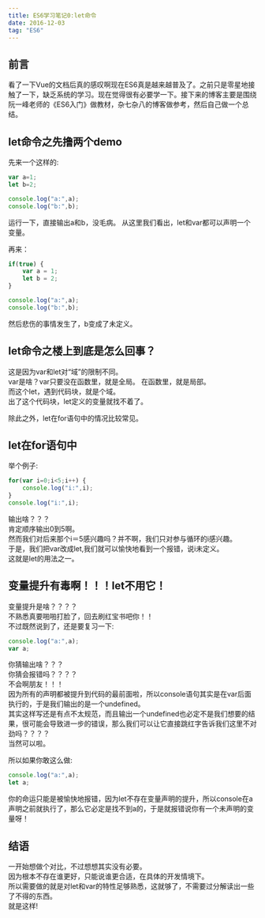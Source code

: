```yaml
---
title: ES6学习笔记0:let命令
date: 2016-12-03
tag: "ES6"
---
```

## 前言
看了一下Vue的文档后真的感叹啊现在ES6真是越来越普及了。之前只是零星地接触了一下，缺乏系统的学习。现在觉得很有必要学一下。接下来的博客主要是围绕阮一峰老师的《ES6入门》做教材，杂七杂八的博客做参考，然后自己做一个总结。    
    
## let命令之先撸两个demo
先来一个这样的:     

```js
var a=1;
let b=2;

console.log("a:",a);
console.log("b:",b);
```

运行一下，直接输出a和b，没毛病。
从这里我们看出，let和var都可以声明一个变量。    
    
再来：    
    
```js
if(true) {
    var a = 1;
    let b = 2;
}

console.log("a:",a);
console.log("b:",b);
```

然后悲伤的事情发生了，b变成了未定义。    
    
## let命令之楼上到底是怎么回事？    
这是因为var和let对“域”的限制不同。    
var是啥？var只要没在函数里，就是全局。 在函数里，就是局部。  
而这个let，遇到代码块，就是个域。     
出了这个代码块，let定义的变量就找不着了。    
    
除此之外，let在for语句中的情况比较常见。    
    
## let在for语句中 
举个例子:     
   
```js
for(var i=0;i<5;i++) {
    console.log("i:",i);
}
console.log("i:",i);
```

输出啥？？？   
肯定顺序输出0到5啊。    
然而我们对后来那个i＝5感兴趣吗？并不啊，我们只对参与循环的i感兴趣。      
于是，我们把var改成let,我们就可以愉快地看到一个报错，说i未定义。    
这就是let的用法之一。    
    
## 变量提升有毒啊！！！let不用它！
变量提升是啥？？？？    
不熟悉真要啪啪打脸了，回去刷红宝书吧你！！    
不过既然说到了，还是要复习一下:    
    
```js
console.log("a:",a);
var a;
```
你猜输出啥？？？     
你猜会报错吗？？？？    
不会啊朋友！！！   
因为所有的声明都被提升到代码的最前面啦，所以console语句其实是在var后面执行的，于是我们输出的是一个undefined。    
其实这样写还是有点不太规范，而且输出一个undefined也必定不是我们想要的结果，很可能会导致进一步的错误，那么我们可以让它直接跳红字告诉我们这里不对劲吗？？？？    
当然可以啦。      
   
所以如果你敢这么做:    
   
```js
console.log("a:",a);
let a;
```
 
你的命运只能是被愉快地报错，因为let不存在变量声明的提升，所以console在a声明之前就执行了，那么它必定是找不到a的，于是就报错说你有一个未声明的变量呀！     
    
## 结语
一开始想做个对比，不过想想其实没有必要。    
因为根本不存在谁更好，只能说谁更合适，在具体的开发情境下。    
所以需要做的就是对let和var的特性足够熟悉，这就够了，不需要过分解读出一些了不得的东西。    
就是这样! 

